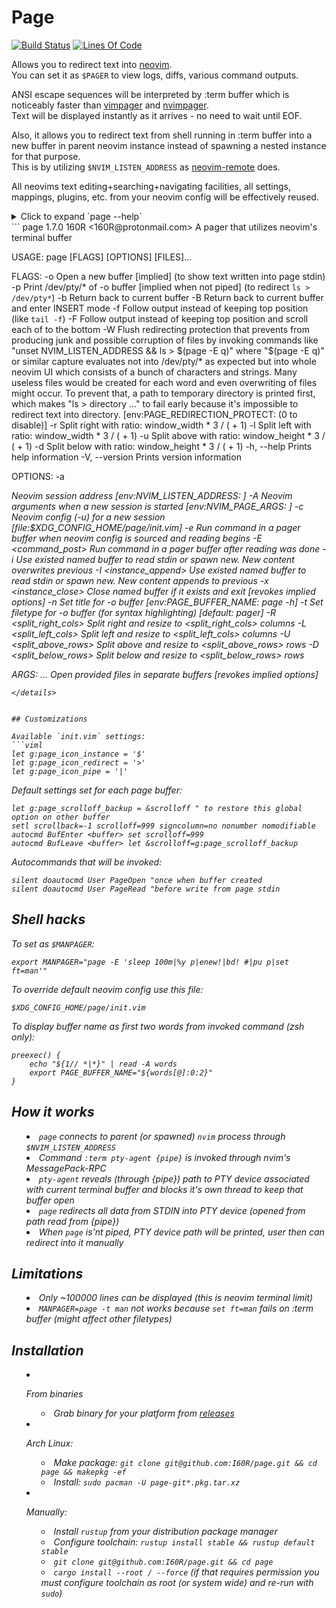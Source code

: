 # Page

[![Build Status](https://travis-ci.org/I60R/page.svg?branch=master)](https://travis-ci.org/I60R/page)
[![Lines Of Code](https://tokei.rs/b1/github/I60R/page)](https://github.com/I60R/page)

Allows you to redirect text into [neovim](https://github.com/neovim/neovim).  
You can set it as `$PAGER` to view logs, diffs, various command outputs.  
  
ANSI escape sequences will be interpreted by :term buffer which is noticeably faster than [vimpager](https://github.com/rkitover/vimpager) and [nvimpager](https://github.com/lucc/nvimpager).  
Text will be displayed instantly as it arrives - no need to wait until EOF.  

Also, it allows you to redirect text from shell running in :term buffer into a new buffer in parent neovim instance instead of spawning a nested instance for that purpose.  
This is by utilizing `$NVIM_LISTEN_ADDRESS` as [neovim-remote](https://github.com/mhinz/neovim-remote) does.  
  
All neovims text editing+searching+navigating facilities, all settings, mappings, plugins, etc. from your neovim config will be effectively reused.   



<details><summary/>Click to expand `page --help`<summary/>
```
page 1.7.0
160R <160R@protonmail.com>
A pager that utilizes neovim's terminal buffer

USAGE:
    page [FLAGS] [OPTIONS] [FILES]...

FLAGS:
    -o               Open a new buffer [implied] (to show text written into page stdin)
    -p               Print /dev/pty/* of -o buffer [implied when not piped] (to redirect `ls > /dev/pty*`)
    -b               Return back to current buffer
    -B               Return back to current buffer and enter INSERT mode
    -f               Follow output instead of keeping top position (like `tail -f`)
    -F               Follow output instead of keeping top position and scroll each of <FILES> to the bottom
    -W               Flush redirecting protection that prevents from producing junk and possible corruption of files by
                     invoking commands like "unset NVIM_LISTEN_ADDRESS && ls > $(page -E q)" where "$(page -E q)" or
                     similar capture evaluates not into /dev/pty/* as expected but into whole neovim UI which consists
                     of a bunch of characters and strings. Many useless files would be created for each word and even
                     overwriting of files might occur. To prevent that, a path to temporary directory is printed first,
                     which makes "ls > directory ..." to fail early because it's impossible to redirect text into
                     directory. [env:PAGE_REDIRECTION_PROTECT: (0 to disable)]
    -r               Split right with ratio: window_width  * 3 / (<r-provided> + 1)
    -l               Split left  with ratio: window_width  * 3 / (<l-provided> + 1)
    -u               Split above with ratio: window_height * 3 / (<u-provided> + 1)
    -d               Split below with ratio: window_height * 3 / (<d-provided> + 1)
    -h, --help       Prints help information
    -V, --version    Prints version information

OPTIONS:
    -a <address>                 Neovim session address [env:NVIM_LISTEN_ADDRESS: ]
    -A <arguments>               Neovim arguments when a new session is started [env:NVIM_PAGE_ARGS: ]
    -c <config>                  Neovim config (-u) for a new session [file:$XDG_CONFIG_HOME/page/init.vim]
    -e <command>                 Run command in a pager buffer when neovim config is sourced and reading begins
    -E <command_post>            Run command in a pager buffer after reading was done
    -i <instance>                Use existed named buffer to read stdin or spawn new. New content overwrites previous
    -I <instance_append>         Use existed named buffer to read stdin or spawn new. New content appends to previous
    -x <instance_close>          Close named buffer if it exists and exit [revokes implied options]
    -n <name>                    Set title for -o buffer [env:PAGE_BUFFER_NAME: page -h]
    -t <filetype>                Set filetype for -o buffer (for syntax highlighting) [default: pager]
    -R <split_right_cols>        Split right and resize to <split_right_cols> columns
    -L <split_left_cols>         Split left  and resize to <split_left_cols>  columns
    -U <split_above_rows>        Split above and resize to <split_above_rows> rows
    -D <split_below_rows>        Split below and resize to <split_below_rows> rows

ARGS:
    <FILES>...    Open provided files in separate buffers [revokes implied options]
```
</details>


## Customizations

Available `init.vim` settings:
```viml
let g:page_icon_instance = '$'
let g:page_icon_redirect = '>'
let g:page_icon_pipe = '|'
```

Default settings set for each page buffer:
```viml
let g:page_scrolloff_backup = &scrolloff " to restore this global option on other buffer
setl scrollback=-1 scrolloff=999 signcolumn=no nonumber nomodifiable
autocmd BufEnter <buffer> set scrolloff=999
autocmd BufLeave <buffer> let &scrolloff=g:page_scrolloff_backup
```

Autocommands that will be invoked:
```viml
silent doautocmd User PageOpen "once when buffer created
silent doautocmd User PageRead "before write from page stdin
```

## Shell hacks

To set as `$MANPAGER`:

```
export MANPAGER="page -E 'sleep 100m|%y p|enew!|bd! #|pu p|set ft=man'"
```

To override default neovim config use this file:
```
$XDG_CONFIG_HOME/page/init.vim
```

To display buffer name as first two words from invoked command (zsh only):

```
preexec() { 
    echo "${1// *|*}" | read -A words 
    export PAGE_BUFFER_NAME="${words[@]:0:2}" 
}
```


## How it works

* `page` connects to parent (or spawned) `nvim` process through `$NVIM_LISTEN_ADDRESS`
* Command `:term pty-agent {pipe}` is invoked through nvim's MessagePack-RPC
* `pty-agent` reveals (through *{pipe}*) path to PTY device associated with current terminal buffer and blocks it's own thread to keep that buffer open
* `page` redirects all data from STDIN into PTY device (opened from path read from {pipe})
* When `page` is'nt piped, PTY device path will be printed, user then can redirect into it manually


## Limitations

* Only ~100000 lines can be displayed (this is neovim terminal limit)
* `MANPAGER=page -t man` not works because `set ft=man` fails on :term buffer (might affect other filetypes)


## Installation

* From binaries
  * Grab binary for your platform from [releases](https://github.com/I60R/page/releases)

* Arch Linux:
  * Make package: `git clone git@github.com:I60R/page.git && cd page && makepkg -ef`
  * Install: `sudo pacman -U page-git*.pkg.tar.xz`

* Manually:
  * Install `rustup` from your distribution package manager
  * Configure toolchain: `rustup install stable && rustup default stable`
  * `git clone git@github.com:I60R/page.git && cd page`
  * `cargo install --root / --force` (if that requires permission you must configure toolchain as root (or system wide) and re-run with `sudo`)
